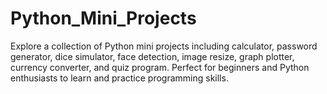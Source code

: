# Python_Mini_Projects
Explore a collection of Python mini projects including calculator, password generator, dice simulator, face detection, image resize, graph plotter, currency converter, and quiz program. Perfect for beginners and Python enthusiasts to learn and practice programming skills.
